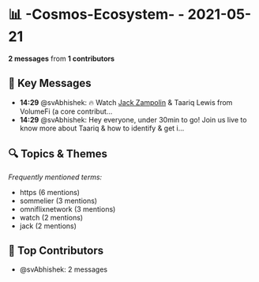 # 📊 -Cosmos-Ecosystem- - 2021-05-21
**2 messages** from **1 contributors**

## 💬 Key Messages
- **14:29** @svAbhishek: 🔥 Watch [Jack Zampolin](https://t.me/JackZampolin) & Taariq Lewis from VolumeFi (a core contribut...
- **14:29** @svAbhishek: Hey everyone, under 30min to go! Join us live to know more about Taariq & how to identify & get i...

## 🔍 Topics & Themes
*Frequently mentioned terms:*
- https (6 mentions)
- sommelier (3 mentions)
- omniflixnetwork (3 mentions)
- watch (2 mentions)
- jack (2 mentions)

## 👥 Top Contributors
- @svAbhishek: 2 messages